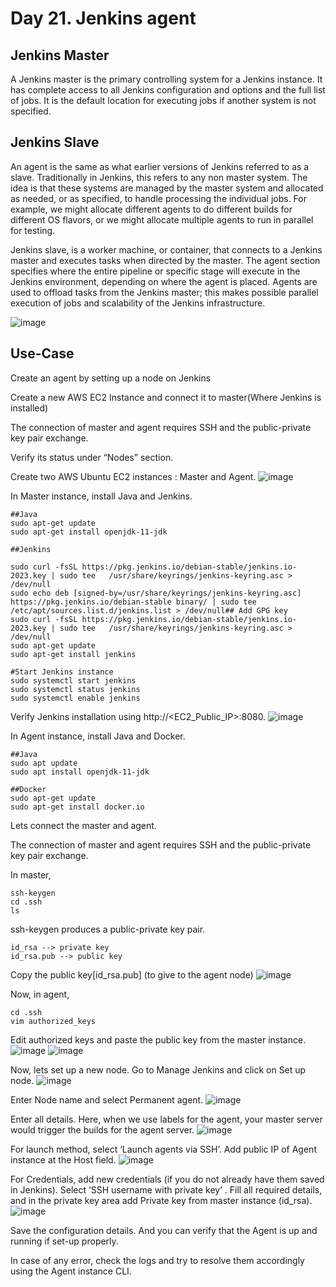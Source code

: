 # Day 21. Jenkins agent
## Jenkins Master

A Jenkins master is the primary controlling system for a Jenkins instance. It has complete access to all Jenkins configuration and options and the full list of jobs. It is the default location for executing jobs if another system is not specified.

## Jenkins Slave

An agent is the same as what earlier versions of Jenkins referred to as a slave. Traditionally in Jenkins, this refers to any non master system. The idea is that these systems are managed by the master system and allocated as needed, or as specified, to handle processing the individual jobs. For example, we might allocate different agents to do different builds for different OS flavors, or we might allocate multiple agents to run in parallel for testing.

Jenkins slave, is a worker machine, or container, that connects to a Jenkins master and executes tasks when directed by the master. The agent section specifies where the entire pipeline or specific stage will execute in the Jenkins environment, depending on where the agent is placed. Agents are used to offload tasks from the Jenkins master; this makes possible parallel execution of jobs and scalability of the Jenkins infrastructure.

![image](https://github.com/Ashvini379/DevOps-Challenge/assets/44570192/df555a0d-703c-4f48-b77c-52a3fa855d38)

## Use-Case

Create an agent by setting up a node on Jenkins

Create a new AWS EC2 Instance and connect it to master(Where Jenkins is installed)

The connection of master and agent requires SSH and the public-private key pair exchange.

Verify its status under “Nodes” section.

Create two AWS Ubuntu EC2 instances : Master and Agent.
![image](https://github.com/Ashvini379/DevOps-Challenge/assets/44570192/4b69b8a2-449f-48c0-ac43-82b9493ccaf2)


In Master instance, install Java and Jenkins.
```
##Java
sudo apt-get update
sudo apt-get install openjdk-11-jdk

##Jenkins

sudo curl -fsSL https://pkg.jenkins.io/debian-stable/jenkins.io-2023.key | sudo tee   /usr/share/keyrings/jenkins-keyring.asc > /dev/null
sudo echo deb [signed-by=/usr/share/keyrings/jenkins-keyring.asc]   https://pkg.jenkins.io/debian-stable binary/ | sudo tee   /etc/apt/sources.list.d/jenkins.list > /dev/null## Add GPG key
sudo curl -fsSL https://pkg.jenkins.io/debian-stable/jenkins.io-2023.key | sudo tee   /usr/share/keyrings/jenkins-keyring.asc > /dev/null
sudo apt-get update
sudo apt-get install jenkins

#Start Jenkins instance
sudo systemctl start jenkins
sudo systemctl status jenkins
sudo systemctl enable jenkins
```

Verify Jenkins installation using http://<EC2_Public_IP>:8080.
![image](https://github.com/Ashvini379/DevOps-Challenge/assets/44570192/b23e45d3-2bb6-4b14-8a5e-a73c582e2888)


In Agent instance, install Java and Docker.
```
##Java
sudo apt update
sudo apt install openjdk-11-jdk

##Docker
sudo apt-get update
sudo apt-get install docker.io
```
Lets connect the master and agent.

The connection of master and agent requires SSH and the public-private key pair exchange.

In master,
```
ssh-keygen
cd .ssh
ls
```

ssh-keygen produces a public-private key pair.
```
id_rsa --> private key
id_rsa.pub --> public key
```

Copy the public key[id_rsa.pub] (to give to the agent node)
![image](https://github.com/Ashvini379/DevOps-Challenge/assets/44570192/c0781c27-44ee-422c-acc1-0576a26c2099)


Now, in agent,
```
cd .ssh
vim authorized_keys
```

Edit authorized keys and paste the public key from the master instance.
![image](https://github.com/Ashvini379/DevOps-Challenge/assets/44570192/7e8db43b-085f-426b-9ab5-62721a9a91b5)
![image](https://github.com/Ashvini379/DevOps-Challenge/assets/44570192/5a76d59c-f989-4b75-bb66-1728d3bf04b0)


Now, lets set up a new node. Go to Manage Jenkins and click on Set up node.
![image](https://github.com/Ashvini379/DevOps-Challenge/assets/44570192/b965b870-5057-4986-ac1d-5855e89d3b10)


Enter Node name and select Permanent agent.
![image](https://github.com/Ashvini379/DevOps-Challenge/assets/44570192/ad896c6f-5953-4305-b10c-cb6111f13889)


Enter all details. Here, when we use labels for the agent, your master server would trigger the builds for the agent server.
![image](https://github.com/Ashvini379/DevOps-Challenge/assets/44570192/5877fb35-ccef-4faa-b244-41cb45e1b9a0)


For launch method, select ‘Launch agents via SSH’. Add public IP of Agent instance at the Host field.
![image](https://github.com/Ashvini379/DevOps-Challenge/assets/44570192/f7c2d5f7-41aa-4a11-a04b-610f581c2b36)


For Credentials, add new credentials (if you do not already have them saved in Jenkins). Select ‘SSH username with private key’ . Fill all required details, and in the private key area add Private key from master instance (id_rsa).
![image](https://github.com/Ashvini379/DevOps-Challenge/assets/44570192/42ef47bc-ec94-483f-9265-42f8484f87b3)


Save the configuration details. And you can verify that the Agent is up and running if set-up properly.

In case of any error, check the logs and try to resolve them accordingly using the Agent instance CLI.
